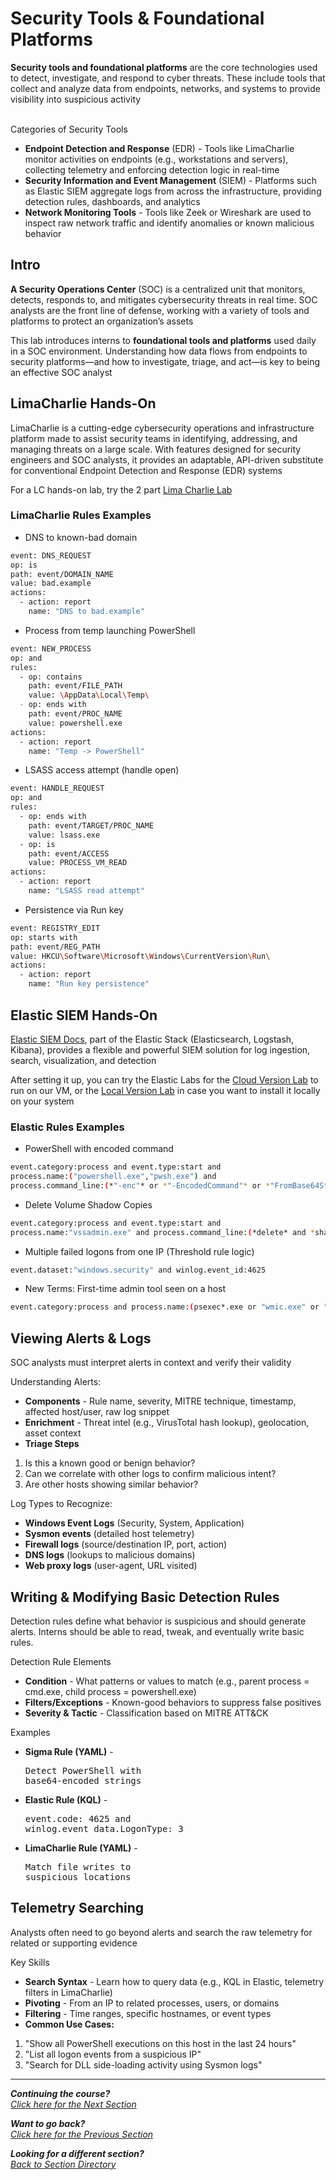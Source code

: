 # Security Tools & Foundational Platforms
**Security tools and foundational platforms** are the core technologies used to detect, investigate, and respond to cyber threats. These include tools that collect and analyze data from endpoints, networks, and systems to provide visibility into suspicious activity
<br><br>

Categories of Security Tools
- **Endpoint Detection and Response** (EDR) - Tools like LimaCharlie monitor activities on endpoints (e.g., workstations and servers), collecting telemetry and enforcing detection logic in real-time
- **Security Information and Event Management** (SIEM) - Platforms such as Elastic SIEM aggregate logs from across the infrastructure, providing detection rules, dashboards, and analytics
- **Network Monitoring Tools** - Tools like Zeek or Wireshark are used to inspect raw network traffic and identify anomalies or known malicious behavior

## Intro
**A Security Operations Center** (SOC) is a centralized unit that monitors, detects, responds to, and mitigates cybersecurity threats in real time. SOC analysts are the front line of defense, working with a variety of tools and platforms to protect an organization’s assets

This lab introduces interns to **foundational tools and platforms** used daily in a SOC environment. Understanding how data flows from endpoints to security platforms—and how to investigate, triage, and act—is key to being an effective SOC analyst

## LimaCharlie Hands-On
LimaCharlie is a cutting-edge cybersecurity operations and infrastructure platform made to assist security teams in identifying, addressing, and managing threats on a large scale. With features designed for security engineers and SOC analysts, it provides an adaptable, API-driven substitute for conventional Endpoint Detection and Response (EDR) systems

For a LC hands-on lab, try the 2 part [Lima Charlie Lab](/courseFiles/Section_02-toolsAndPlatforms/lima_charlie_lab_part1.md)

### LimaCharlie Rules Examples

- DNS to known-bad domain
```bash
event: DNS_REQUEST
op: is
path: event/DOMAIN_NAME
value: bad.example
actions:
  - action: report
    name: "DNS to bad.example"
```

- Process from temp launching PowerShell
```bash
event: NEW_PROCESS
op: and
rules:
  - op: contains
    path: event/FILE_PATH
    value: \AppData\Local\Temp\
  - op: ends with
    path: event/PROC_NAME
    value: powershell.exe
actions:
  - action: report
    name: "Temp -> PowerShell"
```

- LSASS access attempt (handle open)
```bash
event: HANDLE_REQUEST
op: and
rules:
  - op: ends with
    path: event/TARGET/PROC_NAME
    value: lsass.exe
  - op: is
    path: event/ACCESS
    value: PROCESS_VM_READ
actions:
  - action: report
    name: "LSASS read attempt"
```

- Persistence via Run key
```bash
event: REGISTRY_EDIT
op: starts with
path: event/REG_PATH
value: HKCU\Software\Microsoft\Windows\CurrentVersion\Run\
actions:
  - action: report
    name: "Run key persistence"
```

## Elastic SIEM Hands-On
[Elastic SIEM Docs](/courseFiles/tools/Elastic_Doc_Cloud.md), part of the Elastic Stack (Elasticsearch, Logstash, Kibana), provides a flexible and powerful SIEM solution for log ingestion, search, visualization, and detection

After setting it up, you can try the Elastic Labs for the [Cloud Version Lab](/courseFiles/Section_02-toolsAndPlatforms/elasticLabCloud.md) to run on our VM, or the [Local Version Lab](/courseFiles/Section_02-toolsAndPlatforms/elasticLabLocal.md) in case you want to install it locally on your system

### Elastic Rules Examples

- PowerShell with encoded command
```bash
event.category:process and event.type:start and
process.name:("powershell.exe","pwsh.exe") and
process.command_line:(*"-enc"* or *"-EncodedCommand"* or *"FromBase64String("*)
```

- Delete Volume Shadow Copies
```bash
event.category:process and event.type:start and
process.name:"vssadmin.exe" and process.command_line:(*delete* and *shadows*)
```

- Multiple failed logons from one IP (Threshold rule logic)
```bash
event.dataset:"windows.security" and winlog.event_id:4625
```

- New Terms: First-time admin tool seen on a host
```bash
event.category:process and process.name:(psexec*.exe or "wmic.exe" or "at.exe" or "schtasks.e
```

## Viewing Alerts & Logs
SOC analysts must interpret alerts in context and verify their validity

Understanding Alerts:
- **Components** - Rule name, severity, MITRE technique, timestamp, affected host/user, raw log snippet
- **Enrichment** - Threat intel (e.g., VirusTotal hash lookup), geolocation, asset context
- **Triage Steps**
1. Is this a known good or benign behavior?
2. Can we correlate with other logs to confirm malicious intent?
3. Are other hosts showing similar behavior?

Log Types to Recognize:
- **Windows Event Logs** (Security, System, Application)
- **Sysmon events** (detailed host telemetry)
- **Firewall logs** (source/destination IP, port, action)
- **DNS logs** (lookups to malicious domains)
- **Web proxy logs** (user-agent, URL visited)

## Writing & Modifying Basic Detection Rules
Detection rules define what behavior is suspicious and should generate alerts. Interns should be able to read, tweak, and eventually write basic rules.

Detection Rule Elements
- **Condition** - What patterns or values to match (e.g., parent process = cmd.exe, child process = powershell.exe)
- **Filters/Exceptions** - Known-good behaviors to suppress false positives
- **Severity & Tactic** - Classification based on MITRE ATT&CK

Examples
- **Sigma Rule (YAML)** - <pre>Detect PowerShell with base64-encoded strings</pre>
- **Elastic Rule (KQL)** - <pre>event.code: 4625 and winlog.event_data.LogonType: 3</pre>
- **LimaCharlie Rule (YAML)** - <pre>Match file writes to suspicious locations</pre>

## Telemetry Searching
Analysts often need to go beyond alerts and search the raw telemetry for related or supporting evidence

Key Skills
- **Search Syntax** - Learn how to query data (e.g., KQL in Elastic, telemetry filters in LimaCharlie)
- **Pivoting** - From an IP to related processes, users, or domains
- **Filtering** - Time ranges, specific hostnames, or event types<br>
- **Common Use Cases:**
1. "Show all PowerShell executions on this host in the last 24 hours"
2. "List all logon events from a suspicious IP"
3. "Search for DLL side-loading activity using Sysmon logs"

***                                                       

<b><i>Continuing the course?</b>
</br>
[Click here for the Next Section](/courseFiles/Section_03-detectionAndThreatBehavior/detectionAndThreatBehavior.md)</i>

<b><i>Want to go back?</b>
</br>
[Click here for the Previous Section](/courseFiles/Section_01-logAnalysis_Basics/logAnalysis_basics.md)

<b><i>Looking for a different section? </b></br>[Back to Section Directory](/coursenavigation.md)</i>

